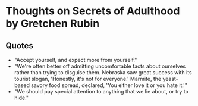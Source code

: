 # Thoughts on Secrets of Adulthood by Gretchen Rubin

## Quotes

- "Accept yourself, and expect more from yourself."
- "We're often better off admitting uncomfortable facts about ourselves rather than trying to disguise them. Nebraska saw great success with its tourist slogan, 'Honestly, it's not for everyone.' Marmite, the yeast-based savory food spread, declared, 'You either love it or you hate it.'"
- "We should pay special attention to anything that we lie about, or try to hide."